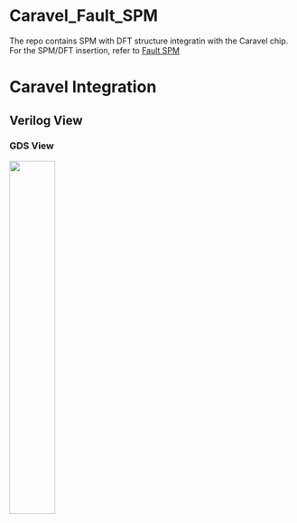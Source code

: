# Caravel_Fault_SPM

The repo contains SPM with DFT structure integratin with the Caravel chip. For the SPM/DFT insertion, refer to [Fault SPM](https://github.com/Manarabdelaty/Fault-SPM)

# Caravel Integration

## Verilog View

### GDS View

<p align=”center”>
<img src="doc/Screenshot%20from%202021-02-03%2011-51-36.png.png" width="40%" height="40%">
</p>

